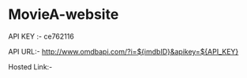 # MovieA-website
API KEY :- ce762116

API URL:- http://www.omdbapi.com/?i=${imdbID}&apikey=${API_KEY}

Hosted Link:- 
